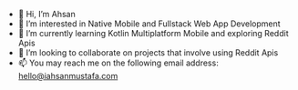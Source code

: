 - 👋 Hi, I’m Ahsan
- 👀 I’m interested in Native Mobile and Fullstack Web App Development
- 🌱 I’m currently learning Kotlin Multiplatform Mobile and exploring Reddit Apis
- 💞️ I’m looking to collaborate on projects that involve using Reddit Apis
- 📫 You may reach me on the following email address: hello@iahsanmustafa.com
